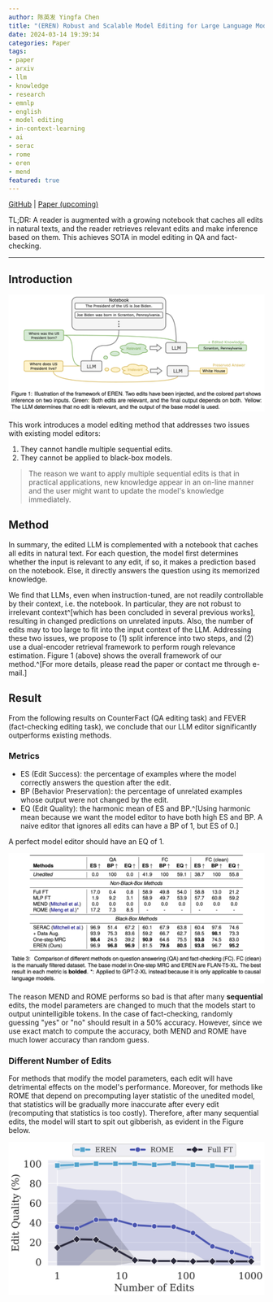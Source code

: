 ```yaml
---
author: 陈英发 Yingfa Chen
title: "(EREN) Robust and Scalable Model Editing for Large Language Models"
date: 2024-03-14 19:39:34
categories: Paper
tags:
- paper
- arxiv
- llm
- knowledge
- research
- emnlp
- english
- model editing
- in-context-learning
- ai
- serac
- rome
- eren
- mend
featured: true
---
```


[GitHub](https://www.github.com/chen-yingfa/eren) | [Paper (upcoming)](...)

TL;DR: A reader is augmented with a growing notebook that caches all edits in natural texts, and the reader retrieves relevant edits and make inference based on them. This achieves SOTA in model editing in QA and fact-checking.

---

## Introduction

![Illustration of the our method, EREN.](eren/framework.png)

This work introduces a model editing method that addresses two issues with existing model editors:
1. They cannot handle multiple sequential edits.
2. They cannot be applied to black-box models.

> The reason we want to apply multiple sequential edits is that in practical applications, new knowledge appear in an on-line manner and the user might want to update the model's knowledge immediately.

## Method

In summary, the edited LLM is complemented with a notebook that caches all edits in natural text. For each question, the model first determines whether the input is relevant to any edit, if so, it makes a prediction based on the notebook. Else, it directly answers the question using its memorized knowledge.

We find that LLMs, even when instruction-tuned, are not readily controllable by their context, i.e. the notebook. In particular, they are not robust to irrelevant context^[which has been concluded in several previous works], resulting in changed predictions on unrelated inputs. Also, the number of edits may to too large to fit into the input context of the LLM. Addressing these two issues, we propose to (1) split inference into two steps, and (2) use a dual-encoder retrieval framework to perform rough relevance estimation. Figure 1 (above) shows the overall framework of our method.^[For more details, please read the paper or contact me through e-mail.]

## Result

From the following results on CounterFact (QA editing task) and FEVER (fact-checking editing task), we conclude that our LLM editor significantly outperforms existing methods.

### Metrics

- ES (Edit Success): the percentage of examples where the model correctly answers the question after the edit.
- BP (Behavior Preservation): the percentage of unrelated examples whose output were not changed by the edit.
- EQ (Edit Quality): the harmonic mean of ES and BP.^[Using harmonic mean because we want the model editor to have both high ES and BP. A naive editor that ignores all edits can have a BP of 1, but ES of 0.]

A perfect model editor should have an EQ of 1.

![Main results.](eren/results.png)

The reason MEND and ROME performs so bad is that after many **sequential** edits, the model parameters are changed to much that the models start to output unintelligible tokens. In the case of fact-checking, randomly guessing "yes" or "no" should result in a 50% accuracy. However, since we use exact match to compute the accuracy, both MEND and ROME have much lower accuracy than random guess.

### Different Number of Edits

For methods that modify the model parameters, each edit will have detrimental effects on the model's performance. Moreover, for methods like ROME that depend on precomputing layer statistic of the unedited model, that statistics will be gradually more inaccurate after every edit (recomputing that statistics is too costly). Therefore, after many sequential edits, the model will start to spit out gibberish, as evident in the Figure below.

![The edit quality of EREN (our method) compared to SOTA model editors that modify the model parameters.](eren/diff-edit-cnt.png)

